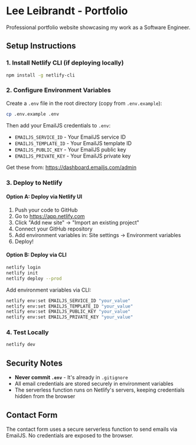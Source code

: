 # Lee Leibrandt - Portfolio

Professional portfolio website showcasing my work as a Software Engineer.

## Setup Instructions

### 1. Install Netlify CLI (if deploying locally)
```bash
npm install -g netlify-cli
```

### 2. Configure Environment Variables

Create a `.env` file in the root directory (copy from `.env.example`):
```bash
cp .env.example .env
```

Then add your EmailJS credentials to `.env`:
- `EMAILJS_SERVICE_ID` - Your EmailJS service ID
- `EMAILJS_TEMPLATE_ID` - Your EmailJS template ID
- `EMAILJS_PUBLIC_KEY` - Your EmailJS public key
- `EMAILJS_PRIVATE_KEY` - Your EmailJS private key

Get these from: https://dashboard.emailjs.com/admin

### 3. Deploy to Netlify

#### Option A: Deploy via Netlify UI
1. Push your code to GitHub
2. Go to https://app.netlify.com
3. Click "Add new site" → "Import an existing project"
4. Connect your GitHub repository
5. Add environment variables in: Site settings → Environment variables
6. Deploy!

#### Option B: Deploy via CLI
```bash
netlify login
netlify init
netlify deploy --prod
```

Add environment variables via CLI:
```bash
netlify env:set EMAILJS_SERVICE_ID "your_value"
netlify env:set EMAILJS_TEMPLATE_ID "your_value"
netlify env:set EMAILJS_PUBLIC_KEY "your_value"
netlify env:set EMAILJS_PRIVATE_KEY "your_value"
```

### 4. Test Locally
```bash
netlify dev
```

## Security Notes

- **Never commit `.env`** - It's already in `.gitignore`
- All email credentials are stored securely in environment variables
- The serverless function runs on Netlify's servers, keeping credentials hidden from the browser

## Contact Form

The contact form uses a secure serverless function to send emails via EmailJS. No credentials are exposed to the browser.
